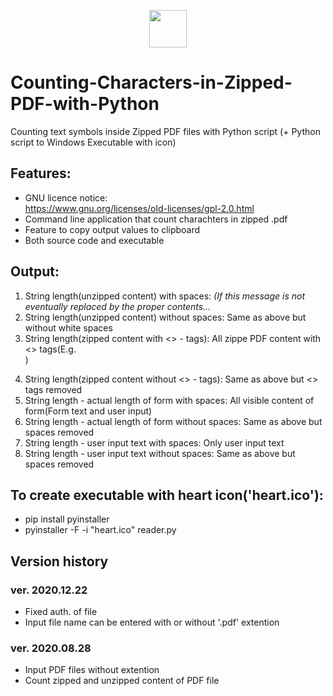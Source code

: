 <p align="center">
<img src="heart.ico" width="60" height="60">
</p>

# Counting-Characters-in-Zipped-PDF-with-Python
Counting text symbols inside Zipped PDF files with Python script (+ Python script to Windows Executable with icon)

## Features:
* GNU licence notice:\
  https://www.gnu.org/licenses/old-licenses/gpl-2.0.html
* Command line application that count charachters in zipped .pdf
* Feature to copy output values to clipboard
* Both source code and executable

## Output:
1. String length(unzipped content) with spaces:           *(If this message is not eventually replaced by the proper contents...*
2. String length(unzipped content) without spaces:        Same as above but without white spaces
3. String length(zipped content with <> - tags):          All zippe PDF content with <> tags(E.g. <Form>)
4. String length(zipped content without <> - tags):       Same as above but <> tags removed
5. String length - actual length of form with spaces:     All visible content of form(Form text and user input)
6. String length - actual length of form without spaces:  Same as above but spaces removed
7. String length - user input text with spaces:           Only user input text
8. String length - user input text without spaces:        Same as above but spaces removed

## To create executable with heart icon('heart.ico'):
* pip install pyinstaller
* pyinstaller -F -i "heart.ico" reader.py

## Version history

### ver. 2020.12.22
* Fixed auth. of file
* Input file name can be entered with or without '.pdf' extention

### ver. 2020.08.28
* Input PDF files without extention
* Count zipped and unzipped content of PDF file


